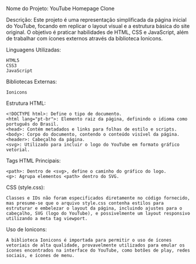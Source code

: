 Nome do Projeto: YouTube Homepage Clone

Descrição:
Este projeto é uma representação simplificada da página inicial do YouTube, focando em replicar o layout visual e a estrutura básica do site original. O objetivo é praticar habilidades de HTML, CSS e JavaScript, além de trabalhar com ícones externos através da biblioteca Ionicons.

Linguagens Utilizadas:

    HTML5
    CSS3
    JavaScript

Bibliotecas Externas:

    Ionicons

Estrutura HTML:

    <!DOCTYPE html>: Define o tipo de documento.
    <html lang="pt-br">: Elemento raiz da página, definindo o idioma como português do Brasil.
    <head>: Contém metadados e links para folhas de estilo e scripts.
    <body>: Corpo do documento, contendo o conteúdo visível da página.
    <header>: Cabeçalho da página.
    <svg>: Utilizado para incluir o logo do YouTube em formato gráfico vetorial.

Tags HTML Principais:

    <path>: Dentro de <svg>, define o caminho do gráfico do logo.
    <g>: Agrupa elementos <path> dentro do SVG.

CSS (style.css):

    Classes e IDs não foram especificados diretamente no código fornecido, mas presume-se que o arquivo style.css contenha estilos para estruturar e embelezar o layout da página, incluindo ajustes para o cabeçalho, SVG (logo do YouTube), e possivelmente um layout responsivo utilizando a meta tag viewport.

Uso de Ionicons:

    A biblioteca Ionicons é importada para permitir o uso de ícones vetoriais de alta qualidade, provavelmente utilizados para emular os ícones encontrados na interface do YouTube, como botões de play, redes sociais, e ícones de menu.